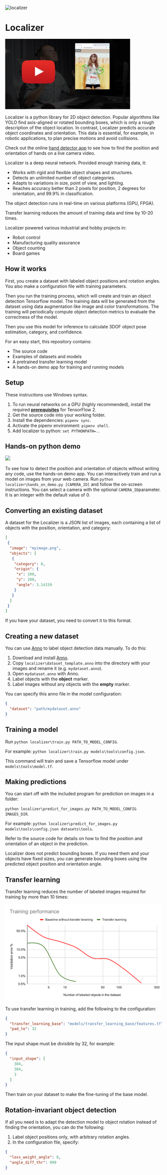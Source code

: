 ![localizer](https://github.com/ivan-alles/localizer/workflows/CI/badge.svg)

# Localizer

[![Video Intro](/assets/youtube_thumbnail.jpg)](https://youtu.be/M1_5VaDYxK4 "Video Intro")

Localizer is a python library for 2D object detection. Popular algorithms like YOLO find axis-aligned
or rotated bounding boxes, which is only a rough description of the object location. 
In contrast, Localizer predicts accurate object coordinates and orientation. This data is essential, 
for example, in robotic applications, to plan precise motions and avoid collisions.

Check out the online [hand detector app](https://ivan-alles.github.io/localizer/) to see how to find the position and 
orientation of hands on a live camera video.

Localizer is a deep neural network. Provided enough training data, it:
* Works with rigid and flexible object shapes and structures.
* Detects an unlimited number of object categories.
* Adapts to variations in size, point of view, and lighting.
* Reaches accuracy better than 2 pixels for position, 2 degrees for orientation, and 99.9% in classification.

The object detection runs in real-time on various platforms (GPU, FPGA).

Transfer learning reduces the amount of training data and time by 10-20 times.

Localizer powered various industrial and hobby projects in:
* Robot control
* Manufacturing quality assurance
* Object counting
* Board games

## How it works

First, you create a dataset with labeled object positions and rotation angles. You also make a configuration file with
training parameters. 

Then you run the training process, which will create and train an object detection Tensorflow model. The training data 
will be generated from the dataset using data augmentation like image and color transformations. The training will
periodically compute object detection metrics to evaluate the correctness of the model. 

Then you use this model for inference to calculate 3DOF object pose estimation, category, and confidence.

For an easy start, this repository contains:
* The source code
* Examples of datasets and models
* A pretrained transfer learning model
* A hands-on demo app for training and running models

## Setup
These instructions use Windows syntax. 

1. To run neural networks on a GPU (highly recommended), 
   install the required **[prerequisites](https://www.tensorflow.org/install/gpu)** for TensorFlow 2.
2. Get the source code into your working folder.
3. Install the dependencies: `pipenv sync`.
4. Activate the pipenv environment: `pipenv shell`.
5. Add localizer to python: `set PYTHONPATH=.`.  

## Hands-on python demo

<img src="./assets/hands_on.gif">

To see how to detect the position and orientation of objects without writing any code, use the hands-on demo app. 
You can interactively train and run a model on images from your web camera. Run 
`python localizer\hands_on_demo.py [CAMERA_ID]` and follow the on-screen instructions. 
You can select a camera with the optional `CAMERA_ID`parameter. It is an integer with the default value of 0. 

## Converting an existing dataset

A dataset for the Localizer is a JSON list of images, each containing a list of objects 
with the position, orientation, and category:

```json
[
 {
  "image": "myimage.png",
  "objects": [
   {
    "category": 0,
    "origin": {
     "x": 100,
     "y": 200,
     "angle": 3.14159
    }
   }
  ]
 }
]
```

If you have your dataset, you need to convert it to this format.

## Creating a new dataset 

You can use [Anno](https://github.com/urobots-io/anno/) to label object detection data manually. To do this:

1. Download and install [Anno](https://github.com/urobots-io/anno/).
2. Copy `localizer\dataset_template.anno` into the directory with your images and rename it (e.g. `mydataset.anno`).
3. Open `mydataset.anno` with Anno.
4. Label objects with the **object** marker. 
5. Label images without any objects with the **empty** marker.

You can specify this anno file in the model configuration:

```json
{
  "dataset": "path/mydataset.anno"
} 
```

## Training a model
Run `python localizer\train.py PATH_TO_MODEL_CONFIG`. 

For example: `python localizer\train.py models\tools\config.json`.

This command will train and save a Tensorflow model under `models\tools\model.tf`.

## Making predictions
You can start off with the included program for prediction on images in a folder:
 
`python localizer\predict_for_images.py PATH_TO_MODEL_CONFIG IMAGES_DIR`.
 
For example: `python localizer\predict_for_images.py models\tools\config.json datasets\tools`.

Refer to the source code for details on how to find the position and orientation of an object in the prediction.

Localizer does not predict bounding boxes. If you need them and your objects have fixed sizes, you can generate 
bounding boxes using the predicted object position and orientation angle.

## Transfer learning
Transfer learning reduces the number of labeled images required for training by more than 10 times:

<img src="./assets/Training performance.svg">

To use transfer learning in training, add the following to the configuration:

```json
{
  "transfer_learning_base": "models/transfer_learning_base/features.tf",
  "pad_to": 32
} 
```
The input shape must be divisible by 32, for example:

```json
{
  "input_shape": [
    384,
    384,
    3
  ]
} 
```

Then train on your dataset to make the fine-tuning of the base model.

## Rotation-invariant object detection

If all you need is to adapt the detection model to object rotation instead of finding the orientation, you can do 
the following:

1. Label object positions only, with arbitrary rotation angles.
2. In the configuration file, specify:
```json
{
  "loss_weight_angle": 0,
  "angle_diff_thr": 999
} 
``` 
